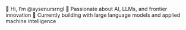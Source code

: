 👋 Hi, I’m @aysenursrngl
🤖 Passionate about AI, LLMs, and frontier innovation
🚀 Currently building with large language models and applied machine intelligence

<!---
aysenursrngl/aysenursrngl is a ✨ special ✨ repository because its `README.md` (this file) appears on your GitHub profile.
You can click the Preview link to take a look at your changes.
--->
